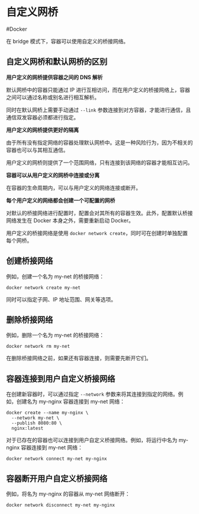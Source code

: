 # 自定义网桥
#Docker 

在 bridge 模式下，容器可以使用自定义的桥接网络。

## 自定义网桥和默认网桥的区别

**用户定义的网桥提供容器之间的 DNS 解析**

默认网桥中的容器只能通过 IP 进行互相访问，而在用户定义的桥接网络上，容器之间可以通过名称或别名进行相互解析。

同时在默认网桥上需要手动通过 `--link` 参数连接到对方容器，才能进行通信，且通信双发容器必须都进行指定。

**用户定义的网桥提供更好的隔离**

由于所有没有指定网络的容器处理默认网桥中。这是一种风险行为，因为不相关的容器也可以与其相互通信。

用户定义的网桥则提供了一个范围网络，只有连接到该网络的容器才能相互访问。

**容器可以从用户定义的网桥中连接或分离**

在容器的生命周期内，可以与用户定义的网络连接或断开。

**每个用户定义的网络都会创建一个可配置的网桥**

对默认的桥接网络进行配置时，配置会对其所有的容器生效。此外，配置默认桥接网络发生在 Docker 本身之外，需要重新启动 Docker。

用户定义的桥接网络是使用 `docker network create`，同时可在创建时单独配置每个网桥。

## 创建桥接网络

例如，创建一个名为 my-net 的桥接网络：

```shell
docker network create my-net
```

同时可以指定子网、IP 地址范围、网关等选项。

## 删除桥接网络

例如，删除一个名为 my-net 的桥接网络：

```shell
docker network rm my-net
```

在删除桥接网络之前，如果还有容器连接，则需要先断开它们。

## 容器连接到用户自定义桥接网络

在创建新容器时，可以通过指定 `--network` 参数来将其连接到指定的网络。例如，创建名为 my-nginx 容器连接到 my-net 网络：

```shell
docker create --name my-nginx \
  --network my-net \
  --publish 8080:80 \
  nginx:latest
```

对于已存在的容器也可以连接到用户自定义桥接网络。例如，将运行中名为 my-nginx 容器连接到 my-net 网络：

```shell
docker network connect my-net my-nginx
```

## 容器断开用户自定义桥接网络

例如，将名为 my-nginx 的容器从 my-net 网络断开：

```shell
docker network disconnect my-net my-nginx
```
